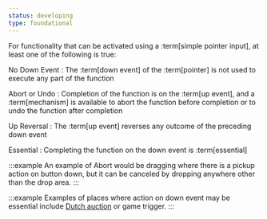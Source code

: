 ```yaml
---
status: developing
type: foundational
---
```


For functionality that can be activated using a :term[simple pointer input], at least one of the following is true:

No Down Event
: The :term[down event] of the :term[pointer] is not used to execute any part of the function

Abort or Undo
: Completion of the function is on the :term[up event], and a :term[mechanism] is available to abort the function before completion or to undo the function after completion

Up Reversal
: The :term[up event] reverses any outcome of the preceding down event

Essential
: Completing the function on the down event is :term[essential]

:::example
An example of Abort would be dragging where there is a pickup action on button down, but it can be canceled by dropping anywhere other than the drop area.
:::

:::example
Examples of places where action on down event may be essential include [Dutch auction](https://en.wikipedia.org/wiki/Dutch_auction) or game trigger.
:::
